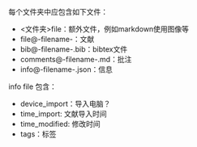 每个文件夹中应包含如下文件：
* <文件夹\>file：额外文件，例如markdown使用图像等
* file@-filename-：文献
* bib@-filename-.bib：bibtex文件
* comments@-filename-.md：批注
* info@-filename-.json：信息

info file 包含：
* device_import：导入电脑？
* time_import: 文献导入时间
* time_modified: 修改时间
* tags：标签
